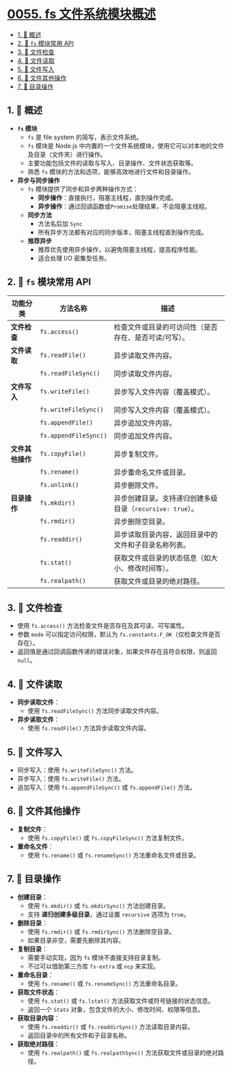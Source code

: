 # [0055. fs 文件系统模块概述](https://github.com/tnotesjs/TNotes.nodejs/tree/main/notes/0055.%20fs%20%E6%96%87%E4%BB%B6%E7%B3%BB%E7%BB%9F%E6%A8%A1%E5%9D%97%E6%A6%82%E8%BF%B0)

<!-- region:toc -->

- [1. 📝 概述](#1--概述)
- [2. 📒 `fs` 模块常用 API](#2--fs-模块常用-api)
- [3. 📒 文件检查](#3--文件检查)
- [4. 📒 文件读取](#4--文件读取)
- [5. 📒 文件写入](#5--文件写入)
- [6. 📒 文件其他操作](#6--文件其他操作)
- [7. 📒 目录操作](#7--目录操作)

<!-- endregion:toc -->

## 1. 📝 概述

- **`fs` 模块**
  - `fs` 是 file system 的简写，表示文件系统。
  - `fs` 模块是 Node.js 中内置的一个文件系统模块，使用它可以对本地的文件及目录（文件夹）进行操作。
  - 主要功能包括文件的读取与写入、目录操作、文件状态获取等。
  - 熟悉 `fs` 模块的方法和选项，能够高效地进行文件和目录操作。
- **异步与同步操作**
  - `fs` 模块提供了同步和异步两种操作方式：
    - **同步操作**：直接执行，阻塞主线程，直到操作完成。
    - **异步操作**：通过回调函数或`Promise`处理结果，不会阻塞主线程。
  - **同步方法**
    - 方法名后加 `Sync`
    - 所有异步方法都有对应的同步版本，阻塞主线程直到操作完成。
  - **推荐异步**
    - 推荐优先使用异步操作，以避免阻塞主线程，提高程序性能。
    - 适合处理 I/O 密集型任务。

## 2. 📒 `fs` 模块常用 API

| **功能分类** | **方法名称** | **描述** |
| --- | --- | --- |
| **文件检查** | `fs.access()` | 检查文件或目录的可访问性（是否存在、是否可读/可写）。 |
| **文件读取** | `fs.readFile()` | 异步读取文件内容。 |
|  | `fs.readFileSync()` | 同步读取文件内容。 |
| **文件写入** | `fs.writeFile()` | 异步写入文件内容（覆盖模式）。 |
|  | `fs.writeFileSync()` | 同步写入文件内容（覆盖模式）。 |
|  | `fs.appendFile()` | 异步追加文件内容。 |
|  | `fs.appendFileSync()` | 同步追加文件内容。 |
| **文件其他操作** | `fs.copyFile()` | 异步复制文件。 |
|  | `fs.rename()` | 异步重命名文件或目录。 |
|  | `fs.unlink()` | 异步删除文件。 |
| **目录操作** | `fs.mkdir()` | 异步创建目录。支持递归创建多级目录（`recursive: true`）。 |
|  | `fs.rmdir()` | 异步删除空目录。 |
|  | `fs.readdir()` | 异步读取目录内容，返回目录中的文件和子目录名称列表。 |
|  | `fs.stat()` | 获取文件或目录的状态信息（如大小、修改时间等）。 |
|  | `fs.realpath()` | 获取文件或目录的绝对路径。 |

## 3. 📒 文件检查

- 使用 `fs.access()` 方法检查文件是否存在及其可读、可写属性。
- 参数 `mode` 可以指定访问权限，默认为 `fs.constants.F_OK`（仅检查文件是否存在）。
- 返回值是通过回调函数传递的错误对象，如果文件存在且符合权限，则返回 `null`。

## 4. 📒 文件读取

- **同步读取文件**：
  - 使用 `fs.readFileSync()` 方法同步读取文件内容。
- **异步读取文件**：
  - 使用 `fs.readFile()` 方法异步读取文件内容。

## 5. 📒 文件写入

- 同步写入：使用 `fs.writeFileSync()` 方法。
- 异步写入：使用 `fs.writeFile()` 方法。
- 追加写入：使用 `fs.appendFileSync()` 或 `fs.appendFile()` 方法。

## 6. 📒 文件其他操作

- **复制文件**：
  - 使用 `fs.copyFile()` 或 `fs.copyFileSync()` 方法复制文件。
- **重命名文件**：
  - 使用 `fs.rename()` 或 `fs.renameSync()` 方法重命名文件或目录。

## 7. 📒 目录操作

- **创建目录**：
  - 使用 `fs.mkdir()` 或 `fs.mkdirSync()` 方法创建目录。
  - 支持 **递归创建多级目录**，通过设置 `recursive` 选项为 `true`。
- **删除目录**：
  - 使用 `fs.rmdir()` 或 `fs.rmdirSync()` 方法删除空目录。
  - 如果目录非空，需要先删除其内容。
- **复制目录**：
  - 需要手动实现，因为 `fs` 模块不直接支持目录复制。
  - 不过可以借助第三方库 `fs-extra` 或 `ncp` 来实现。
- **重命名目录**：
  - 使用 `fs.rename()` 或 `fs.renameSync()` 方法重命名目录。
- **获取文件状态**：
  - 使用 `fs.stat()` 或 `fs.lstat()` 方法获取文件或符号链接的状态信息。
  - 返回一个 `Stats` 对象，包含文件的大小、修改时间、权限等信息。
- **获取目录内容**：
  - 使用 `fs.readdir()` 或 `fs.readdirSync()` 方法读取目录内容。
  - 返回目录中的所有文件和子目录名称。
- **获取绝对路径**：
  - 使用 `fs.realpath()` 或 `fs.realpathSync()` 方法获取文件或目录的绝对路径。
